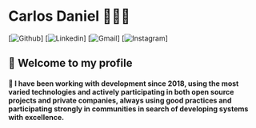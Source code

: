 # Carlos Daniel 👨🏻‍💻

[![Github](https://img.shields.io/badge/-Github-000?style=for-the-badge&logo=Github&logoColor=white&link=https://github.com/carlosd-ss)]
[![Linkedin](https://img.shields.io/badge/-LinkedIn-blue?style=for-the-badge&logo=Linkedin&logoColor=white&link=https://www.linkedin.com/in/carlos-daniel-0705b81b0/)]
[![Gmail](https://img.shields.io/badge/-Gmail-c14438?style=for-the-badge&logo=Gmail&logoColor=white&link=mailto:carlosdanieldss.cd@gmail.com)]
[![Instagram](https://img.shields.io/badge/-Instagram-C13584?style=for-the-badge&labelColor=C13584&logo=instagram&logoColor=white&link=https://www.instagram.com/carlosd.ss/?hl=pt-br)]

##  👋 Welcome to my profile

 #### 📜 I have been working with development since 2018, using the most varied technologies and actively participating in both open source projects and private companies, always using good practices and participating strongly in communities in search of developing systems with excellence.
